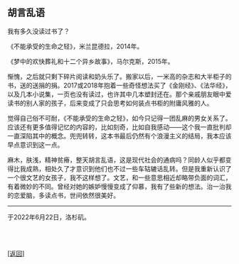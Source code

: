## 胡言乱语

我有多久没读过书了？

《不能承受的生命之轻》，米兰昆德拉，2014年。

《梦中的欢快葬礼和十二个异乡故事》，马尔克斯，2015年。

惭愧，之后就只剩下碎片阅读和奶头乐了。搬家以后，一米高的杂志和大半柜子的书，送的送捐的捐。2017或2018年抱着一些奇怪想法买了《金刚经》、《法华经》，以及几本小说集，一页也没有读过，也许其中几本塑封还在。那个亲戚朋友眼中爱读书的别人家的孩子，后来变成了只会思考如何装点书柜的附庸风雅的人。

觉得自己俗不可耐，《不能承受的生命之轻》，如今只记得一团乱麻的男女关系了。应该还有更多值得记忆的内容的，比如刻奇，比如自我感动——这个我一直批判却一直深陷其中的概念。兜兜转转，这本书最后仍然有个浪漫主义的结局，我本应该早点意识到这一点。

麻木，肤浅，精神贫瘠，整天胡言乱语，这是现代社会的通病吗？同龄人似乎都变得比我成熟，相处久了才意识到他们也不过一些车轱辘话乱转。但是我重新认识了一个很文艺的女孩子，我不这样想了。文艺，和一些意思相近却略带负面的词汇，有着微妙的不同。曾经对她的嫉妒慢慢变成了仰慕，我有了些新的想法。治一治我的恋爱脑，多读点书，世间依然很美好。

------

于2022年6月22日，洛杉矶。

<br>

<br>

[[返回]](../../../../sites/proses/多余的话.md)
